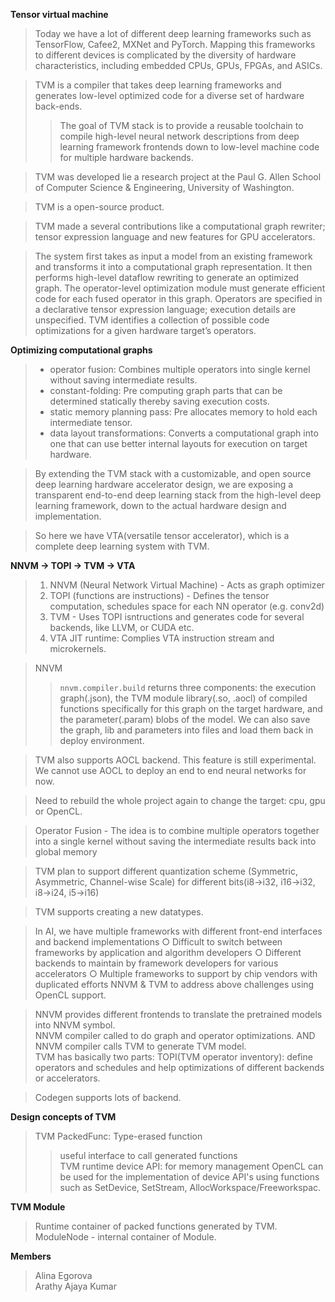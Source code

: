 **Tensor virtual machine**
>Today we have a lot of different deep learning frameworks such as TensorFlow, Cafee2, MXNet and PyTorch. Mapping this frameworks to different devices is complicated by the diversity of hardware characteristics,
including embedded CPUs, GPUs, FPGAs, and ASICs.

>TVM is a compiler that takes deep learning frameworks and generates low-level optimized code for a diverse set of hardware back-ends.
>>The goal of TVM stack is to provide a reusable toolchain to compile high-level neural network descriptions from deep learning framework frontends down to low-level machine code for multiple hardware backends.

>TVM was developed lie a research project at the Paul G. Allen School of Computer Science & Engineering, University of Washington.

>TVM is a open-source product.

>TVM made a several contributions like a computational graph rewriter; tensor expression language and new features for GPU accelerators.

>The system first takes as input a model from an existing framework and transforms it into a computational graph representation. It then performs high-level dataflow rewriting to generate an optimized graph. The operator-level optimization module must generate efficient code for each fused operator in this graph. Operators are specified in a declarative tensor expression language; execution details are unspecified. TVM identifies a collection of possible code optimizations for a given hardware target’s operators.

**Optimizing computational graphs**
>* operator fusion: Combines multiple operators into single kernel without saving intermediate results. 
>* constant-folding: Pre computing graph parts that can be determined statically thereby saving execution costs. 
>* static memory planning pass: Pre allocates memory to hold each intermediate tensor. 
>* data layout transformations: Converts a computational graph into one that can use better internal layouts for execution on target hardware. 

>By extending the TVM stack with a customizable, and open source deep learning hardware accelerator design, we are exposing a transparent end-to-end deep learning stack from the high-level deep learning framework, down to the actual hardware design and implementation. 

>So here we have VTA(versatile tensor accelerator), which is a complete deep learning system with TVM.


**NNVM -> TOPI -> TVM -> VTA**

> 1. NNVM (Neural Network Virtual Machine) - Acts as graph optimizer
> 2. TOPI (functions are instructions) - Defines the tensor computation, schedules space for each NN operator (e.g. conv2d)
> 3. TVM - Uses TOPI isntructions and generates code for several backends, like LLVM, or CUDA etc.
> 4. VTA JIT runtime: Complies VTA instruction stream and microkernels.

> NNVM
>> `nnvm.compiler.build` returns three components: the execution graph(.json), the TVM module library(.so, .aocl) of compiled functions specifically for this graph on the target hardware, and the parameter(.param) blobs of the model.
>>We can also save the graph, lib and parameters into files and load them back in deploy environment.

> TVM also supports AOCL backend. This feature is still experimental. We cannot use AOCL to deploy an end to end neural networks for now.

> Need to rebuild the whole project again to change the target: cpu, gpu or OpenCL.

> Operator Fusion - 	The idea is to combine multiple operators together into a single kernel without saving the intermediate results back into global memory

> TVM plan to support different quantization scheme (Symmetric, Asymmetric, Channel-wise Scale) for different bits(i8->i32, i16->i32, i8->i24, i5->i16)

> TVM supports creating a new datatypes.

> In AI, we have multiple frameworks with different front-end interfaces and backend implementations
○ Difficult to switch between frameworks by application and algorithm developers
○ Different backends to maintain by framework developers for various accelerators
○ Multiple frameworks to support by chip vendors with duplicated efforts
 NNVM & TVM to address above challenges using OpenCL support.
 
 > NNVM provides different frontends to translate the pretrained models into NNVM symbol.<br/>
 > NNVM compiler called to do graph and operator optimizations. AND NNVM compiler calls TVM to generate TVM model.<br/>
 > TVM has basically two parts:
TOPI(TVM operator inventory):  define operators and schedules and help optimizations of different backends or accelerators. 

> Codegen supports lots of backend.

**Design concepts of TVM**
>  TVM PackedFunc: Type-erased function
>> useful interface to call generated functions <br/>
>  TVM runtime device API: for memory management
>> OpenCL can be used for the implementation of device API's using functions such as SetDevice, SetStream, AllocWorkspace/Freeworkspac.

**TVM Module**
> Runtime container of packed functions generated by TVM.<br/>
> ModuleNode - internal container of Module.








**Members**
>Alina Egorova <br/>
>Arathy Ajaya Kumar

